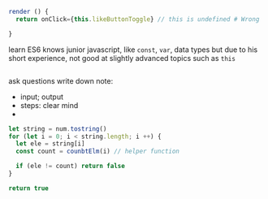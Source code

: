 ```javascript
render () {
  return onClick={this.likeButtonToggle} // this is undefined # Wrong

}
```

learn ES6
knows junior javascript, like `const`, `var`, data types
but due to his short experience, not good at slightly advanced topics such as `this` 

```javascript

```

ask questions
write down note:
  - input; output
  - steps: clear mind
  - 

```javascript
let string = num.tostring()
for (let i = 0; i < string.length; i ++) {
  let ele = string[i]
  const count = counbtElm(i) // helper function

  if (ele != count) return false
}

return true
```
